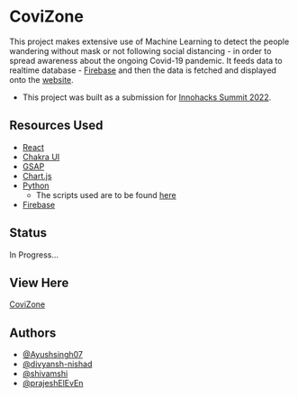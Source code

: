 # CoviZone

This project makes extensive use of Machine Learning to detect the people wandering without mask or not following social distancing - in order to spread awareness about the ongoing Covid-19 pandemic. It feeds data to realtime database - [Firebase](https://firebase.google.com/) and then the data is fetched and displayed onto the [website](https://prajesheleven.github.io/innohacks-db/).

- This project was built as a submission for [Innohacks Summit 2022](https://www.innohacks.live/).

## Resources Used

- [React](https://reactjs.org/)
- [Chakra UI](https://chakra-ui.com/)
- [GSAP](https://greensock.com/gsap/)
- [Chart.js](https://www.chartjs.org/)
- [Python](https://github.com/Ayushsingh07/covid_spread01)
  - The scripts used are to be found [here](https://github.com/Ayushsingh07/covid_spread01)
- [Firebase](https://firebase.google.com/)

## Status

In Progress...

## View Here

[CoviZone](https://prajesheleven.github.io/innohacks-db/)

## Authors

- [@Ayushsingh07](https://github.com/Ayushsingh07)
- [@divyansh-nishad](https://github.com/divyansh-nishad)
- [@shivamshi](https://github.com/shivamshi)
- [@prajeshElEvEn](https://github.com/prajeshElEvEn)
